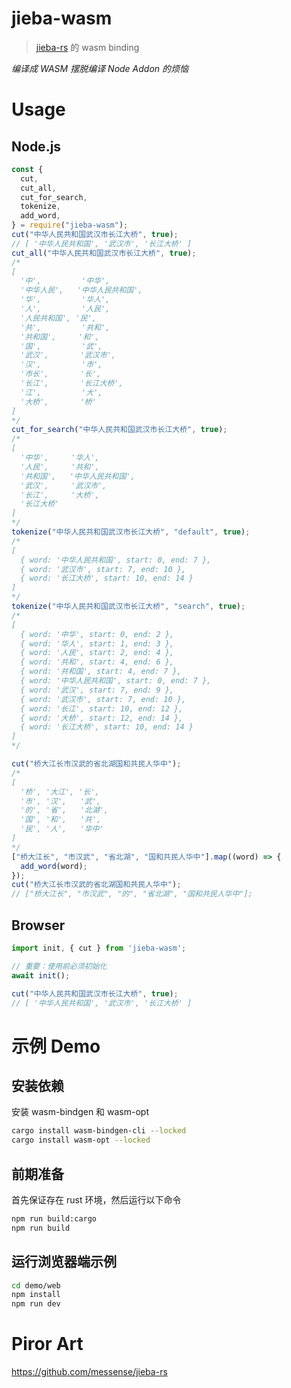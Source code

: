 # jieba-wasm

> [jieba-rs](https://github.com/messense/jieba-rs) 的 wasm binding

_编译成 WASM 摆脱编译 Node Addon 的烦恼_

# Usage
## Node.js
```js
const {
  cut,
  cut_all,
  cut_for_search,
  tokenize,
  add_word,
} = require("jieba-wasm");
cut("中华人民共和国武汉市长江大桥", true);
// [ '中华人民共和国', '武汉市', '长江大桥' ]
cut_all("中华人民共和国武汉市长江大桥", true);
/*
[
  '中',         '中华',
  '中华人民',   '中华人民共和国',
  '华',         '华人',
  '人',         '人民',
  '人民共和国', '民',
  '共',         '共和',
  '共和国',     '和',
  '国',         '武',
  '武汉',       '武汉市',
  '汉',         '市',
  '市长',       '长',
  '长江',       '长江大桥',
  '江',         '大',
  '大桥',       '桥'
]
*/
cut_for_search("中华人民共和国武汉市长江大桥", true);
/*
[
  '中华',     '华人',
  '人民',     '共和',
  '共和国',   '中华人民共和国',
  '武汉',     '武汉市',
  '长江',     '大桥',
  '长江大桥'
]
*/
tokenize("中华人民共和国武汉市长江大桥", "default", true);
/*
[
  { word: '中华人民共和国', start: 0, end: 7 },
  { word: '武汉市', start: 7, end: 10 },
  { word: '长江大桥', start: 10, end: 14 }
]
*/
tokenize("中华人民共和国武汉市长江大桥", "search", true);
/*
[
  { word: '中华', start: 0, end: 2 },
  { word: '华人', start: 1, end: 3 },
  { word: '人民', start: 2, end: 4 },
  { word: '共和', start: 4, end: 6 },
  { word: '共和国', start: 4, end: 7 },
  { word: '中华人民共和国', start: 0, end: 7 },
  { word: '武汉', start: 7, end: 9 },
  { word: '武汉市', start: 7, end: 10 },
  { word: '长江', start: 10, end: 12 },
  { word: '大桥', start: 12, end: 14 },
  { word: '长江大桥', start: 10, end: 14 }
]
*/

cut("桥大江长市汉武的省北湖国和共民人华中");
/*
[
  '桥', '大江', '长',
  '市', '汉',   '武',
  '的', '省',   '北湖',
  '国', '和',   '共',
  '民', '人',   '华中'
]
*/
["桥大江长", "市汉武", "省北湖", "国和共民人华中"].map((word) => {
  add_word(word);
});
cut("桥大江长市汉武的省北湖国和共民人华中");
// ["桥大江长", "市汉武", "的", "省北湖", "国和共民人华中"];
```
## Browser
```ts
import init, { cut } from 'jieba-wasm';

// 重要：使用前必须初始化
await init();

cut("中华人民共和国武汉市长江大桥", true);
// [ '中华人民共和国', '武汉市', '长江大桥' ]
```

# 示例 Demo

## 安装依赖

安装 wasm-bindgen 和 wasm-opt

```bash
cargo install wasm-bindgen-cli --locked
cargo install wasm-opt --locked
```

## 前期准备

首先保证存在 rust 环境，然后运行以下命令
```bash
npm run build:cargo
npm run build
```

## 运行浏览器端示例
```bash
cd demo/web
npm install
npm run dev
```

# Piror Art

https://github.com/messense/jieba-rs
